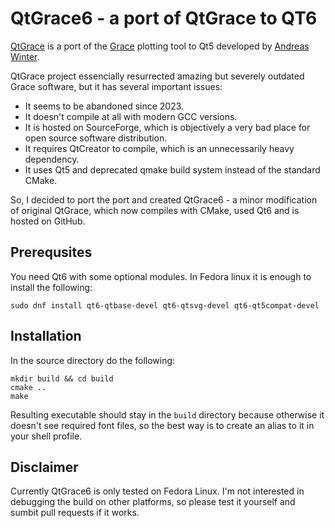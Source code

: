 # QtGrace6 - a port of QtGrace to QT6

[QtGrace](https://sourceforge.net/projects/qtgrace/) is a port of the [Grace](https://plasma-gate.weizmann.ac.il/Grace/) plotting tool to Qt5 developed by [Andreas Winter](https://sourceforge.net/u/andwin/profile/).

QtGrace project essencially resurrected amazing but severely outdated Grace software, but it has several important issues:
- It seems to be abandoned since 2023.
- It doesn't compile at all with modern GCC versions.
- It is hosted on SourceForge, which is objectively a very bad place for open source software distribution.
- It requires QtCreator to compile, which is an unnecessarily heavy dependency.
- It uses Qt5 and deprecated qmake build system instead of the standard CMake.

So, I decided to port the port and created QtGrace6 - a minor modification of original QtGrace, which now compiles with CMake, used Qt6 and is hosted on GitHub.

## Prerequsites

You need Qt6 with some optional modules. In Fedora linux it is enough to install the following:

`sudo dnf install qt6-qtbase-devel qt6-qtsvg-devel qt6-qt5compat-devel`

## Installation

In the source directory do the following:

```
mkdir build && cd build
cmake .. 
make
```

Resulting executable should stay in the `build` directory because otherwise it doesn't see required font files, so the best way is to create an alias to it in your shell profile.

## Disclaimer

Currently QtGrace6 is only tested on Fedora Linux. I'm not interested in debugging the build on other platforms, so please test it yourself and sumbit pull requests if it works.